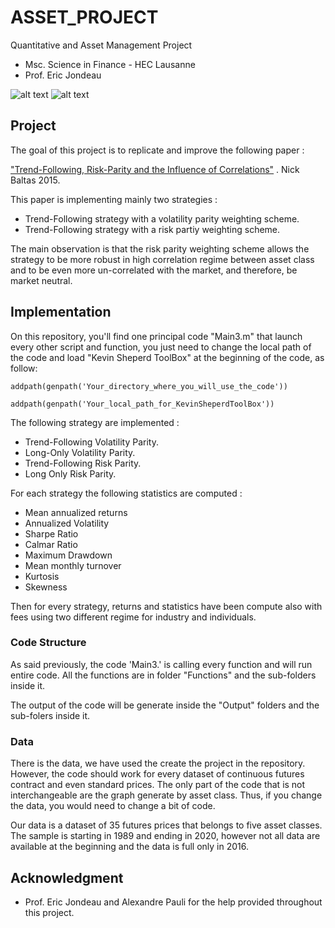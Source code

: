 # ASSET_PROJECT
Quantitative and Asset Management Project
- Msc. Science in Finance - HEC Lausanne
- Prof. Eric Jondeau

![alt text](https://upload.wikimedia.org/wikipedia/commons/a/a3/HEC_Lausanne_logo.svg "HEC Lausanne Logo") ![alt text](https://upload.wikimedia.org/wikipedia/commons/thumb/2/21/Matlab_Logo.png/667px-Matlab_Logo.png "Matlab Logo")

## Project
The goal of this project is to replicate and improve the following paper : 

["Trend-Following, Risk-Parity and the Influence of Correlations"](https://papers.ssrn.com/sol3/papers.cfm?abstract_id=2673124) . Nick Baltas 2015. 

This paper is implementing mainly two strategies : 

- Trend-Following strategy with a volatility parity weighting scheme.
- Trend-Following strategy with a risk partiy weighting scheme.

The main observation is that the risk parity weighting scheme allows the strategy to be more robust in high correlation regime between asset class and to be even more un-correlated with the market, and therefore, be market neutral. 

## Implementation
On this repository, you'll find one principal code "Main3.m" that launch every other script and function, you just need to change the local path of the code and load "Kevin Sheperd ToolBox" at the beginning of the code, as follow:

```
addpath(genpath('Your_directory_where_you_will_use_the_code'))

addpath(genpath('Your_local_path_for_KevinSheperdToolBox'))
```

The following strategy are implemented : 

- Trend-Following Volatility Parity.
- Long-Only Volatility Parity. 
- Trend-Following Risk Parity. 
- Long Only Risk Parity. 

For each strategy the following statistics are computed : 

- Mean annualized returns
- Annualized Volatility
- Sharpe Ratio
- Calmar Ratio
- Maximum Drawdown
- Mean monthly turnover 
- Kurtosis
- Skewness

Then for every strategy, returns and statistics have been compute also with fees using two different regime for industry and individuals. 

### Code Structure
As said previously, the code 'Main3.' is calling every function and will run entire code. All the functions are in folder "Functions" and the sub-folders inside it. 

The output of the code will be generate inside the "Output" folders and the sub-folers inside it.

### Data
There is the data, we have used the create the project in the repository. However, the code should work for every dataset of continuous futures contract and even standard prices. The only part of the code that is not interchangeable are the graph generate by asset class. Thus, if you change the data, you would need to change a bit of code. 

Our data is a dataset of 35 futures prices that belongs to five asset classes. The sample is starting in 1989 and ending in 2020, however not all data are available at the beginning and the data is full only in 2016. 

## Acknowledgment 
 
- Prof. Eric Jondeau and Alexandre Pauli for the help provided throughout this project.
